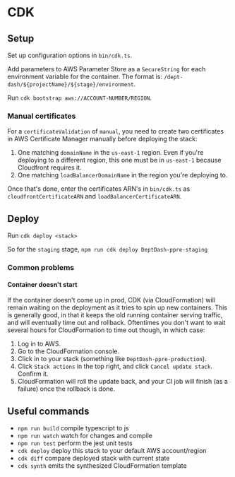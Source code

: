 # CDK

## Setup

Set up configuration options in `bin/cdk.ts`.

Add parameters to AWS Parameter Store as a `SecureString` for each environment variable for the container. The format is: `/dept-dash/${projectName}/${stage}/environment`.

Run `cdk bootstrap aws://ACCOUNT-NUMBER/REGION`.

### Manual certificates

For a `certificateValidation` of `manual`, you need to create two certificates in AWS Certificate Manager manually before deploying the stack:

1. One matching `domainName` in the `us-east-1` region. Even if you're deploying to a different region, this one must be in `us-east-1` because Cloudfront requires it.
2. One matching `loadBalancerDomainName` in the region you're deploying to.

Once that's done, enter the certificates ARN's in `bin/cdk.ts` as `cloudfrontCertificateARN` and `loadBalancerCertificateARN`.

## Deploy

Run `cdk deploy <stack>`

So for the `staging` stage, `npm run cdk deploy DeptDash-ppre-staging`

### Common problems

#### Container doesn't start

If the container doesn't come up in prod, CDK (via CloudFormation) will remain waiting on the deployment as it tries to spin up new containers. This is generally good, in that it keeps the old running container serving traffic, and will eventually time out and rollback. Oftentimes you don't want to wait several hours for CloudFormation to time out though, in which case:

1. Log in to AWS.
2. Go to the CloudFormation console.
3. Click in to your stack (something like `DeptDash-ppre-production`).
4. Click `Stack actions` in the top right, and click `Cancel update stack`. Confirm it.
5. CloudFormation will roll the update back, and your CI job will finish (as a failure) once the rollback is done.

## Useful commands

- `npm run build` compile typescript to js
- `npm run watch` watch for changes and compile
- `npm run test` perform the jest unit tests
- `cdk deploy` deploy this stack to your default AWS account/region
- `cdk diff` compare deployed stack with current state
- `cdk synth` emits the synthesized CloudFormation template

